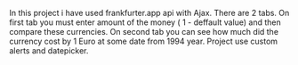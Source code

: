 In this project i have used frankfurter.app api with Ajax. There are 2 tabs. On first tab you must enter amount of the money ( 1 - deffault value) and then compare these currencies. On second tab you can see how much did the currency cost by 1 Euro at some date from 1994 year. Project use custom alerts and datepicker.
